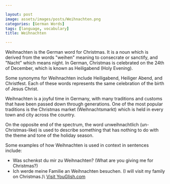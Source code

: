 ```yaml
---

layout: post
image: assets/images/posts/Weihnachten.png
categories: [German Words]
tags: [language, vocabulary]
title: Weihnachten

---
```


Weihnachten is the German word for Christmas. It is a noun which is derived from the words "weihen" meaning to consecrate or sanctify, and "Nacht" which means night. In German, Christmas is celebrated on the 24th of December, which is known as Heiligabend (Holy Evening).

Some synonyms for Weihnachten include Heiligabend, Heiliger Abend,  and Christfest. Each of these words represents the same celebration of the birth of Jesus Christ.

Weihnachten is a joyful time in Germany, with many traditions and customs that have been passed down through generations. One of the most popular traditions is the Christmas market (Weihnachtsmarkt) which is held in every town and city across the country.

On the opposite end of the spectrum, the word unweihnachtlich (un-Christmas-like) is used to describe something that has nothing to do with the theme and tone of the holiday season. 

Some examples of how Weihnachten is used in context in sentences include: 
- Was schenkst du mir zu Weihnachten? (What are you giving me for Christmas?)
- Ich werde meine Familie an Weihnachten besuchen. (I will visit my family on Christmas.)\ <a id="yg-widget-0" class="youglish-widget" data-query="Weihnachten" data-lang="german" data-components="8412" data-auto-start="0" data-bkg-color="theme_light" data-title="How%20to%20pronounce%20Weihnachten%20in%20German"  rel="nofollow" href="https://youglish.com">Visit YouGlish.com</a><script async src="https://youglish.com/public/emb/widget.js" charset="utf-8"></script>